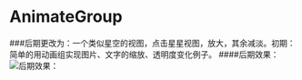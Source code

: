 # AnimateGroup
###后期更改为：一个类似星空的视图，点击星星视图，放大，其余减淡。初期：简单的用动画组实现图片、文字的缩放、透明度变化例子。
####后期效果：
![后期效果：](https://github.com/Sun-Hong/StarAnimate/blob/master/ScaleAnimation/SkyView.gif)
